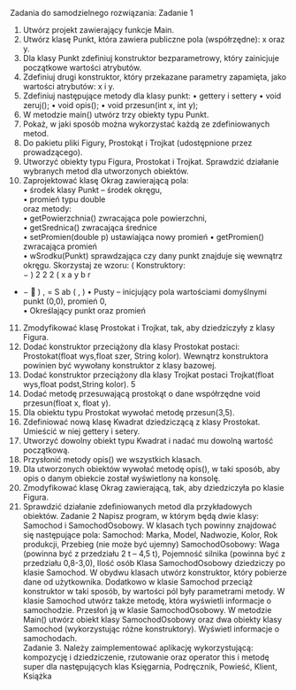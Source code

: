 Zadania do samodzielnego rozwiązania: 
Zadanie 1 
1. Utwórz projekt zawierający funkcje Main. 
2. Utwórz klasę Punkt, która zawiera publiczne pola (współrzędne): x oraz y. 
3. Dla klasy Punkt zdefiniuj konstruktor bezparametrowy, który zainicjuje początkowe wartości 
atrybutów. 
4. Zdefiniuj drugi konstruktor, który przekazane parametry zapamięta, jako wartości atrybutów: x i y. 
5. Zdefiniuj następujące metody dla klasy punkt: 
• gettery i settery 
• void zeruj(); 
• void opis(); 
• void przesun(int x, int y); 
6. W metodzie main() utwórz trzy obiekty typu Punkt. 
7. Pokaż, w jaki sposób można wykorzystać każdą ze zdefiniowanych metod. 
8. Do pakietu pliki Figury, Prostokąt i Trojkat (udostępnione przez prowadzącego). 
9. Utworzyć obiekty typu Figura, Prostokat i Trojkat. Sprawdzić działanie wybranych metod dla 
utworzonych obiektów. 
10. Zaprojektować klasę Okrag zawierającą pola:  
• środek klasy Punkt – środek okręgu,  
• promień typu double  
oraz metody:  
• getPowierzchnia() zwracająca pole powierzchni,  
• getSrednica() zwracająca średnice  
• setPromien(double p) ustawiająca nowy promień 
• getPromien() zwracająca promień  
• wSrodku(Punkt) sprawdzająca czy dany punkt znajduje się wewnątrz okręgu. Skorzystaj ze 
wzoru: (
 Konstruktory:  
−
 )
 2 2 2
 (
 x a y b r
 + − 
 )
 , 
=
 S ab
 (
 ,
 )
 • Pusty – inicjujący pola wartościami domyślnymi punkt (0,0), promień 0,  
• Określający punkt oraz promień  
11. Zmodyfikować klasę Prostokat i Trojkat, tak, aby dziedziczyły z klasy Figura. 
12. Dodać konstruktor przeciążony dla klasy Prostokat postaci: Prostokat(float wys,float szer, String 
kolor). Wewnątrz konstruktora powinien być wywołany konstruktor z klasy bazowej. 
13. Dodać konstruktor  przeciążony dla klasy Trojkat postaci Trojkat(float wys,float podst,String kolor). 
5 
14. Dodać metodę przesuwającą prostokąt o dane współrzędne void przesun(float x, float y). 
15. Dla obiektu typu Prostokat wywołać metodę przesun(3,5). 
16. Zdefiniować nową klasę Kwadrat dziedziczącą z klasy Prostokat. Umieścić w niej gettery i setery.  
17. Utworzyć dowolny obiekt typu Kwadrat i nadać mu dowolną wartość początkową. 
18. Przysłonić metody opis() we wszystkich klasach. 
19. Dla utworzonych obiektów wywołać metodę opis(), w taki sposób, aby opis o danym obiekcie został 
wyświetlony na konsolę. 
20. Zmodyfikować klasę Okrag zawierającą, tak, aby dziedziczyła po klasie Figura. 
21. Sprawdzić działanie zdefiniowanych metod dla przykładowych obiektów. 
Zadanie 2 
Napisz program, w którym będą dwie klasy: Samochod i SamochodOsobowy. W klasach tych powinny 
znajdować się następujące pola: 
Samochod: Marka, Model, Nadwozie, Kolor, Rok produkcji, Przebieg (nie może być ujemny) 
SamochodOsobowy: Waga (powinna być z przedziału 2 t – 4,5 t), Pojemność silnika (powinna być z 
przedziału 0,8-3,0), Ilość osób 
Klasa SamochodOsobowy dziedziczy po klasie Samochod. W obydwu klasach utwórz konstruktor, 
który pobierze dane od użytkownika. Dodatkowo w klasie Samochod przeciąż konstruktor w taki 
sposób, by wartości pól były parametrami metody. W klasie Samochod utwórz także metodę, która 
wyświetli informacje o samochodzie. Przesłoń ją w klasie SamochodOsobowy. W metodzie Main() 
utwórz obiekt klasy SamochodOsobowy oraz dwa obiekty klasy Samochod (wykorzystując różne 
konstruktory). Wyświetl informacje o samochodach.  
Zadanie 3. 
Należy zaimplementować aplikację wykorzystującą: kompozycję i dziedziczenie, rzutowanie oraz 
operator this i metodę super dla następujących klas Księgarnia, Podręcznik, Powieść, Klient, Książka
